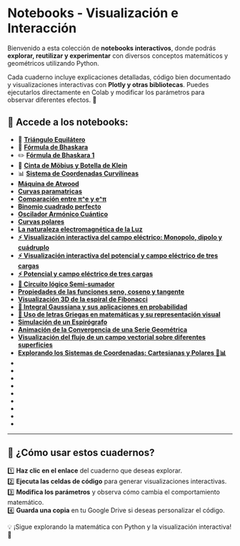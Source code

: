 
# Notebooks - Visualización e Interacción  

Bienvenido a esta colección de **notebooks interactivos**, donde podrás **explorar, reutilizar y experimentar** con diversos conceptos matemáticos y geométricos utilizando Python.  

Cada cuaderno incluye explicaciones detalladas, código bien documentado y visualizaciones interactivas con **Plotly y otras bibliotecas**. Puedes ejecutarlos directamente en Colab y modificar los parámetros para observar diferentes efectos. 🚀  

## 🔗 Accede a los notebooks:  
- 📐 **[Triángulo Equilátero](https://colab.research.google.com/drive/1V2l_wsTrMvoHrcVP6qz1lL8Hp4pWPyX3?usp=sharing)**  
- 📏 **[Fórmula de Bhaskara](https://colab.research.google.com/drive/1i0sphVxFsYY3c2uf9hSCV5jLrWypAeQr?usp=sharing)**  
- ✏️ **[Fórmula de Bhaskara 1](https://colab.research.google.com/drive/1wHJhco9AbCYRL_1yN0LjxhrVm7my_6gu?usp=sharing)**  
- 🔄 **[Cinta de Möbius y Botella de Klein](https://colab.research.google.com/drive/1Zc9NQu15M7PnOQ0D7bQmcx04F_damHfp?usp=sharing)**  
- 📊 **[Sistema de Coordenadas Curvilíneas](https://colab.research.google.com/drive/1gsgRnXFv5slqyGZnq9LO7mXZeXlZcFRH?usp=sharing)**
- **[Máquina de Atwood](https://colab.research.google.com/drive/1gxpOhNMYvagw5_xxYNVri6sPQeZS1HGA?usp=sharing)**
- **[Curvas paramatricas](https://colab.research.google.com/drive/18piybQ9RD9AfII2KT_946k7QlpFYW99F?usp=sharing)**
- **[Comparación entre π^e   y  e^π](https://colab.research.google.com/drive/1BeN7f64ycb7ERwsQyAwTb2JvRrae_i_W?usp=sharing)** 
- **[Binomio cuadrado perfecto](https://colab.research.google.com/drive/1W0AkGsMQvHS83CjKUcibwB1iQU_ZKixK?usp=sharing)** 
- **[Oscilador Armónico Cuántico](https://colab.research.google.com/drive/1jSeayoTipEarTcrOXal5LzdKeZRTjRX2?usp=sharing)** 
- **[Curvas polares](https://colab.research.google.com/drive/15a0LteszJ8acEjmNAi1e1vzTJWHmlqmE?usp=sharing)**
- **[La naturaleza electromagnética de la Luz](https://colab.research.google.com/drive/1Btca4HW4A-BMrDLQgfbJ8Uw-aElsL-CN?usp=sharing)**
- **[⚡ Visualización interactiva del campo eléctrico: Monopolo, dipolo y cuádruplo](https://colab.research.google.com/drive/1_UqNPabrjplJCVKZj50H1eZvpFhQRlw6?usp=sharing)** 
- **[⚡ Visualización interactiva del potencial y campo eléctrico de tres cargas](https://colab.research.google.com/drive/1dyfhP3KJcXX5mLl22hUeNj0zUEpZCI18?usp=sharing)** 
- **[⚡ Potencial y campo eléctrico de tres cargas](https://colab.research.google.com/drive/11UMVwhWxAAbaNOjmumzuotKnALC9bDQz?usp=sharing)**
- **[🔢 Circuito lógico Semi-sumador](https://colab.research.google.com/drive/175bin6_7MzmI9KzdToplpwp4xRRHBLiA?usp=sharing)** 
- **[Propiedades de las funciones seno, coseno y tangente](https://colab.research.google.com/drive/1dg5nEmLBz_bickiRj4E8sgCLtuQRG9S_?usp=sharing)**
- **[Visualización 3D de la espiral de Fibonacci](https://colab.research.google.com/drive/1sgvTwBfXPfkpwTl9wHEw3y6AfczVvlO2?usp=sharing)**
- **[📌 Integral Gaussiana y sus aplicaciones en probabilidad](https://colab.research.google.com/drive/1BIIWANABQyvnJzgYvlwLfWr1UCvXeS11?usp=sharing)** 
- **[📖 Uso de letras Griegas en matemáticas y su representación visual](https://colab.research.google.com/drive/1VvNr3ribj2UIFgqV-mojI9z63LTTzA2I?usp=sharing)** 
- **[Simulación de un Espirógrafo](https://colab.research.google.com/drive/1bfNMGV04nFKDpfje5hvb1DYz5uK-E6B3?usp=sharing)**
- **[Animación de la Convergencia de una Serie Geométrica](https://colab.research.google.com/drive/1NBJrQY4PIS4szmu6zY-q2CtrgIolcDVh?usp=sharing)** 
- **[Visualización del flujo de un campo vectorial sobre diferentes superficies](https://colab.research.google.com/drive/1D73fwbkId5HdN6w3q0rHNSn0EgHZoaJW?usp=sharing)**
- **[Explorando los Sistemas de Coordenadas: Cartesianas y Polares 🧭📊]()**
- **[]()** 
- **[]()** 
- **[]()**
- **[]()** 
- **[]()**
- **[]()**
- **[]()** 
- **[]()** 
- **[]()**
___
## 🎯 ¿Cómo usar estos cuadernos?  
1️⃣ **Haz clic en el enlace** del cuaderno que deseas explorar.  
2️⃣ **Ejecuta las celdas de código** para generar visualizaciones interactivas.  
3️⃣ **Modifica los parámetros** y observa cómo cambia el comportamiento matemático.  
4️⃣ **Guarda una copia** en tu Google Drive si deseas personalizar el código.  

💡 ¡Sigue explorando la matemática con Python y la visualización interactiva! 🌟  
